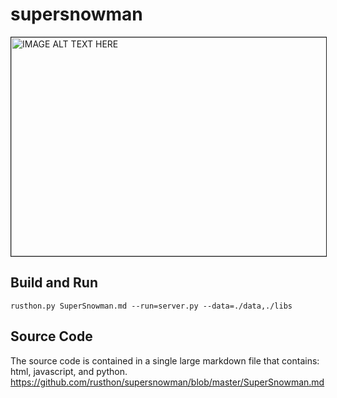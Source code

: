 # supersnowman

<a href="http://www.youtube.com/watch?feature=player_embedded&v=walJbBM8Ams" target="_blank"><img src="http://img.youtube.com/vi/walJbBM8Ams/0.jpg" alt="IMAGE ALT TEXT HERE" width="640" height="350" border="1" /></a>

Build and Run
-------------
`rusthon.py SuperSnowman.md --run=server.py --data=./data,./libs`

Source Code
-----------
The source code is contained in a single large markdown file that contains:
html, javascript, and python.
https://github.com/rusthon/supersnowman/blob/master/SuperSnowman.md